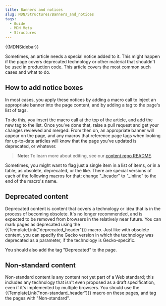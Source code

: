 ```yaml
---
title: Banners and notices
slug: MDN/Structures/Banners_and_notices
tags:
  - Guide
  - MDN Meta
  - Structures
---
```

{{MDNSidebar}}

Sometimes, an article needs a special notice added to it. This might happen if the page covers deprecated technology or other material that shouldn't be used in production code. This article covers the most common such cases and what to do.

## How to add notice boxes

In most cases, you apply these notices by adding a macro call to inject an appropriate banner into the page content, and by adding a tag to the page's list of tags.

To do this, you insert the macro call at the top of the article, and add the new tag to the list. Once you've done that, raise a pull request and get your changes reviewed and merged. From then on, an appropriate banner will appear on the page, and any macros that reference page tags when looking for up-to-date articles will know that the page you've updated is deprecated, or whatever.

> **Note:** To learn more about editing, see our [content repo README](https://github.com/mdn/content).

Sometimes, you might want to flag just a single item in a list of items, or in a table, as obsolete, deprecated, or the like. There are special versions of each of the following macros for that; change "\_header" to "\_inline" to the end of the macro's name.

## Deprecated content

Deprecated content is content that covers a technology or idea that is in the process of becoming obsolete. It's no longer recommended, and is expected to be removed from browsers in the relatively near future. You can mark pages as deprecated using the {{TemplateLink("deprecated_header")}} macro. Just like with obsolete content, you can specify the Gecko version in which the technology was deprecated as a parameter, if the technology is Gecko-specific.

You should also add the tag "Deprecated" to the page.

## Non-standard content

Non-standard content is any content not yet part of a Web standard; this includes any technology that isn't even proposed as a draft specification, even if it's implemented by multiple browsers. You should use the {{TemplateLink("non-standard_header")}} macro on these pages, and tag the pages with "Non-standard".
